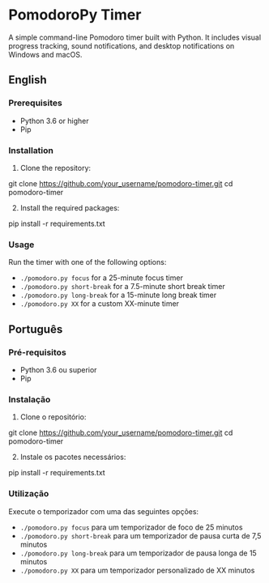 # PomodoroPy Timer

A simple command-line Pomodoro timer built with Python. It includes visual progress tracking, sound notifications, and desktop notifications on Windows and macOS.


## English

### Prerequisites

- Python 3.6 or higher
- Pip

### Installation

1. Clone the repository:

git clone https://github.com/your_username/pomodoro-timer.git
cd pomodoro-timer

2. Install the required packages:

pip install -r requirements.txt

### Usage

Run the timer with one of the following options:

- `./pomodoro.py focus` for a 25-minute focus timer
- `./pomodoro.py short-break` for a 7.5-minute short break timer
- `./pomodoro.py long-break` for a 15-minute long break timer
- `./pomodoro.py XX` for a custom XX-minute timer


## Português

### Pré-requisitos

- Python 3.6 ou superior
- Pip

### Instalação

1. Clone o repositório:

git clone https://github.com/your_username/pomodoro-timer.git
cd pomodoro-timer

2. Instale os pacotes necessários:

pip install -r requirements.txt

### Utilização

Execute o temporizador com uma das seguintes opções:

- `./pomodoro.py focus` para um temporizador de foco de 25 minutos
- `./pomodoro.py short-break` para um temporizador de pausa curta de 7,5 minutos
- `./pomodoro.py long-break` para um temporizador de pausa longa de 15 minutos
- `./pomodoro.py XX` para um temporizador personalizado de XX minutos